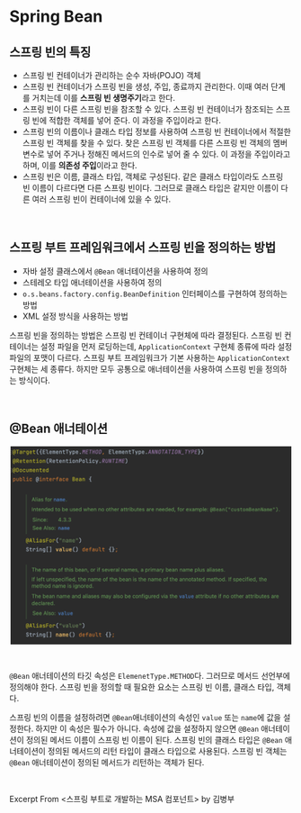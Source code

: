 # Spring Bean

## 스프링 빈의 특징

- 스프링 빈 컨테이너가 관리하는 순수 자바(POJO) 객체
- 스프링 빈 컨테이너가 스프링 빈을 생성, 주입, 종료까지 관리한다. 이때 여러 단계를 거치는데 이를 **스프링 빈 생명주기**라고 한다.
- 스프링 빈이 다른 스프링 빈을 참조할 수 있다. 스프링 빈 컨테이너가 참조되는 스프링 빈에 적합한 객체를 넣어 준다. 이 과정을 주입이라고 한다.
- 스프링 빈의 이름이나 클래스 타입 정보를 사용하여 스프링 빈 컨테이너에서 적절한 스프링 빈 객체를 찾을 수 있다. 찾은 스프링 빈 객체를 다른 스프링 빈 객체의 멤버 변수로 넣어 주거나 정해진 메서드의 인수로 넣어 줄 수 있다. 이 과정을 주입이라고 하며, 이를 **의존성 주입**이라고 한다.
- 스프링 빈은 이름, 클래스 타입, 객체로 구성된다. 같은 클래스 타입이라도 스프링 빈 이름이 다르다면 다른 스프링 빈이다. 그러므로 클래스 타입은 같지만 이름이 다른 여러 스프링 빈이 컨테이너에 있을 수 있다.

&nbsp;

## 스프링 부트 프레임워크에서 스프링 빈을 정의하는 방법

- 자바 설정 클래스에서 ``@Bean`` 애너테이션을 사용하여 정의
- 스테레오 타입 애너테이션을 사용하여 정의
- ``o.s.beans.factory.config.BeanDefinition`` 인터페이스를 구현하여 정의하는 방법
- XML 설정 방식을 사용하는 방법

스프링 빈을 정의하는 방법은 스프링 빈 컨테이너 구현체에 따라 결정된다. 스프링 빈 컨테이너는 설정 파일을 먼저 로딩하는데, ``ApplicationContext`` 구현체 종류에 따라 설정 파일의 포맷이 다르다. 스프링 부트 프레임워크가 기본 사용하는 ``ApplicationContext`` 구현체는 세 종류다. 하지만 모두 공통으로 애너테이션을 사용하여 스프링 빈을 정의하는 방식이다.

&nbsp;

## @Bean 애너테이션

<img src="../images/spring-bean.png" alt="spring-bean" width="500" style="margin-left: auto; margin-right: auto; display: block;"/>

&nbsp;

``@Bean`` 애너테이션의 타깃 속성은 ``ElemenetType.METHOD``다. 그러므로 메서드 선언부에 정의해야 한다. 스프링 빈을 정의할 때 필요한 요소는 스프링 빈 이름, 클래스 타입, 객체다.

스프링 빈의 이름을 설정하려면 ``@Bean``애너테이션의 속성인 ``value`` 또는 ``name``에 값을 설정한다. 하지만 이 속성은 필수가 아니다. 속성에 값을 설정하지 않으면 ``@Bean`` 애너테이션이 정의된 메서드 이름이 스프링 빈 이름이 된다. 스프링 빈의 클래스 타입은 ``@Bean`` 애너테이션이 정의된 메서드의 리턴 타입이 클래스 타입으로 사용된다. 스프링 빈 객체는 ``@Bean`` 애너테이션이 정의된 메서드가 리턴하는 객체가 된다.

&nbsp;

Excerpt From <스프링 부트로 개발하는 MSA 컴포넌트> by 김병부

